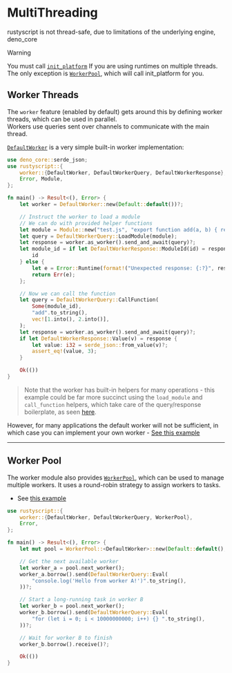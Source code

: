 # MultiThreading
rustyscript is not thread-safe, due to limitations of the underlying engine, deno_core

> [!WARNING]
>
> You must call [`init_platform`](https://docs.rs/rustyscript/latest/rustyscript/fn.init_platform.html) If you are using runtimes on multiple threads.  
> The only exception is [`WorkerPool`](https://docs.rs/rustyscript/latest/rustyscript/worker/struct.WorkerPool.html), which will call init_platform for you.

## Worker Threads

The `worker` feature (enabled by default) gets around this by defining worker threads, which can be used in parallel.  
Workers use queries sent over channels to communicate with the main thread.

[`DefaultWorker`](https://docs.rs/rustyscript/latest/rustyscript/worker/struct.DefaultWorker.html) is a very simple built-in worker implementation:

```rust
use deno_core::serde_json;
use rustyscript::{
    worker::{DefaultWorker, DefaultWorkerQuery, DefaultWorkerResponse},
    Error, Module,
};

fn main() -> Result<(), Error> {
    let worker = DefaultWorker::new(Default::default())?;

    // Instruct the worker to load a module
    // We can do with provided helper functions
    let module = Module::new("test.js", "export function add(a, b) { return a + b; }");
    let query = DefaultWorkerQuery::LoadModule(module);
    let response = worker.as_worker().send_and_await(query)?;
    let module_id = if let DefaultWorkerResponse::ModuleId(id) = response {
        id
    } else {
        let e = Error::Runtime(format!("Unexpected response: {:?}", response));
        return Err(e);
    };

    // Now we can call the function
    let query = DefaultWorkerQuery::CallFunction(
        Some(module_id),
        "add".to_string(),
        vec![1.into(), 2.into()],
    );
    let response = worker.as_worker().send_and_await(query)?;
    if let DefaultWorkerResponse::Value(v) = response {
        let value: i32 = serde_json::from_value(v)?;
        assert_eq!(value, 3);
    }

    Ok(())
}
```

> Note that the worker has built-in helpers for many operations - this example could be far more succinct using the `load_module` and `call_function` helpers,
> which take care of the query/response boilerplate, as seen [here](https://github.com/rscarson/rustyscript/blob/master/examples/default_threaded_worker.rs).

However, for many applications the default worker will not be sufficient, in which case you can implement your own worker - [See this example](https://github.com/rscarson/rustyscript/blob/master/examples/custom_threaded_worker.rs)

-----

## Worker Pool

The worker module also provides [`WorkerPool`](https://docs.rs/rustyscript/latest/rustyscript/worker/struct.WorkerPool.html), which can be used to manage multiple workers. It uses a round-robin strategy to assign workers to tasks.
- See [this example](https://github.com/rscarson/rustyscript/blob/master/examples/worker_pool.rs)

```rust
use rustyscript::{
    worker::{DefaultWorker, DefaultWorkerQuery, WorkerPool},
    Error,
};

fn main() -> Result<(), Error> {
    let mut pool = WorkerPool::<DefaultWorker>::new(Default::default(), 4)?;

    // Get the next available worker
    let worker_a = pool.next_worker();
    worker_a.borrow().send(DefaultWorkerQuery::Eval(
        "console.log('Hello from worker A!')".to_string(),
    ))?;

    // Start a long-running task in worker B
    let worker_b = pool.next_worker();
    worker_b.borrow().send(DefaultWorkerQuery::Eval(
        "for (let i = 0; i < 10000000000; i++) {} ".to_string(),
    ))?;

    // Wait for worker B to finish
    worker_b.borrow().receive()?;

    Ok(())
}
```